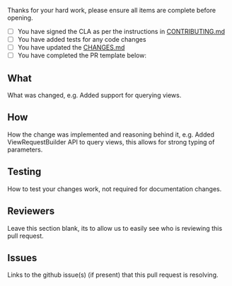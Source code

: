 Thanks for your hard work, please ensure all items are complete before opening.

- [ ] You have signed the CLA as per the instructions in [CONTRIBUTING.md](https://github.com/cloudant/java-cloudant/blob/master/CONTRIBUTING.md#contributor-license-agreement)
- [ ] You have added tests for any code changes
- [ ] You have updated the [CHANGES.md](https://github.com/cloudant/java-cloudant/blob/master/CHANGES.md) 
- [ ] You have completed the PR template below:

## What

What was changed, e.g. Added support for querying views.

## How

How the change was implemented and reasoning behind it, e.g. Added ViewRequestBuilder API to query views, this allows for
strong typing of parameters.

## Testing

How to test your changes work, not required for documentation changes.

## Reviewers

Leave this section blank, its to allow us to easily see who is reviewing this pull request.

## Issues

Links to the github issue(s) (if present) that this pull request is resolving.
